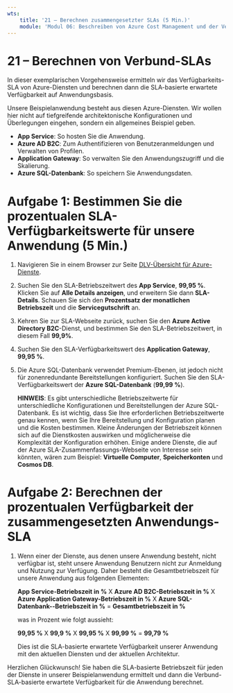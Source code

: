 ```yaml
---
wts:
    title: '21 – Berechnen zusammengesetzter SLAs (5 Min.)'
    module: 'Modul 06: Beschreiben von Azure Cost Management und der Vereinbarungen zum Servicelevel'
---
```

# 21 – Berechnen von Verbund-SLAs

In dieser exemplarischen Vorgehensweise ermitteln wir das Verfügbarkeits-SLA von Azure-Diensten und berechnen dann die SLA-basierte erwartete Verfügbarkeit auf Anwendungsbasis.

Unsere Beispielanwendung besteht aus diesen Azure-Diensten. Wir wollen hier nicht auf tiefgreifende architektonische Konfigurationen und Überlegungen eingehen, sondern ein allgemeines Beispiel geben.

+ **App Service**: So hosten Sie die Anwendung.
+ **Azure AD B2C**: Zum Authentifizieren von Benutzeranmeldungen und Verwalten von Profilen.
+ **Application Gateway**: So verwalten Sie den Anwendungszugriff und die Skalierung. 
+ **Azure SQL-Datenbank**: So speichern Sie Anwendungsdaten. 

# Aufgabe 1: Bestimmen Sie die prozentualen SLA-Verfügbarkeitswerte für unsere Anwendung (5 Min.)

1. Navigieren Sie in einem Browser zur Seite [DLV-Übersicht für Azure-Dienste](https://azure.microsoft.com/de-de/support/legal/sla/summary/).

2. Suchen Sie den SLA-Betriebszeitwert des **App Service**, **99,95 %**. Klicken Sie auf **Alle Details anzeigen**, und erweitern Sie dann **SLA-Details**. Schauen Sie sich den **Prozentsatz der monatlichen Betriebszeit** und die **Servicegutschrift** an.

3. Kehren Sie zur SLA-Webseite zurück, suchen Sie den **Azure Active Directory B2C**-Dienst, und bestimmen Sie den SLA-Betriebszeitwert, in diesem Fall **99,9%**. 

4. Suchen Sie den SLA-Verfügbarkeitswert des **Application Gateway**, **99,95 %**. 

5. Die Azure SQL-Datenbank verwendet Premium-Ebenen, ist jedoch nicht für zonenredundante Bereitstellungen konfiguriert. Suchen Sie den SLA-Verfügbarkeitswert der **Azure SQL-Datenbank** (**99,99 %**). 

    **HINWEIS**: Es gibt unterschiedliche Betriebszeitwerte für unterschiedliche Konfigurationen und Bereitstellungen der Azure SQL-Datenbank. Es ist wichtig, dass Sie Ihre erforderlichen Betriebszeitwerte genau kennen, wenn Sie Ihre Bereitstellung und Konfiguration planen und die Kosten bestimmen. Kleine Änderungen der Betriebszeit können sich auf die Dienstkosten auswirken und möglicherweise die Komplexität der Konfiguration erhöhen. Einige andere Dienste, die auf der Azure SLA-Zusammenfassungs-Webseite von Interesse sein könnten, wären zum Beispiel: **Virtuelle Computer**, **Speicherkonten** und **Cosmos DB**.

# Aufgabe 2: Berechnen der prozentualen Verfügbarkeit der zusammengesetzten Anwendungs-SLA

1. Wenn einer der Dienste, aus denen unsere Anwendung besteht, nicht verfügbar ist, steht unsere Anwendung Benutzern nicht zur Anmeldung und Nutzung zur Verfügung. Daher besteht die Gesamtbetriebszeit für unsere Anwendung aus folgenden Elementen:

    **App Service-Betriebszeit in %** X **Azure AD B2C-Betriebszeit in %** X **Azure Application Gateway-Betriebszeit in %** X **Azure SQL-Datenbank--Betriebszeit in %** = **Gesamtbetriebszeit in %**

    was in Prozent wie folgt aussieht:

    **99,95 %** X **99,9 %** X **99,95 %** X **99,99 %** = **99,79 %**

    Dies ist die SLA-basierte erwartete Verfügbarkeit unserer Anwendung mit den aktuellen Diensten und der aktuellen Architektur.

Herzlichen Glückwunsch! Sie haben die SLA-basierte Betriebszeit für jeden der Dienste in unserer Beispielanwendung ermittelt und dann die Verbund-SLA-basierte erwartete Verfügbarkeit für die Anwendung berechnet.